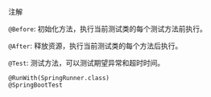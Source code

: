 注解

`@Before`: 初始化方法，执行当前测试类的每个测试方法前执行。

`@After`: 释放资源，执行当前测试类的每个方法后执行。

`@Test`: 测试方法，可以测试期望异常和超时时间。





```
@RunWith(SpringRunner.class)
@SpringBootTest

```

